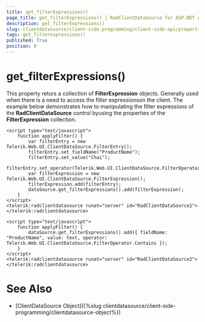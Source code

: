 ```yaml
---
title: get_filterExpressions()
page_title: get_filterExpressions() | RadClientDataSource for ASP.NET AJAX Documentation
description: get_filterExpressions()
slug: clientdatasource/client-side-programming/client-side-api/properties/get_filterexpressions()
tags: get_filterexpressions()
published: True
position: 0
---
```


# get_filterExpressions()



This property returs a collection of **FilterExpression** objects. Generally used when there is a need to access the filter expressionson the client. The example below demonstrates how to manipulating the filter expressions of the **RadClientDataSource** control byusing the properties of the **FilterExpression** collection.

````ASPNET
<script type="text/javascript">
    function applyFilter() {
        var filterEntry = new Telerik.Web.UI.ClientDataSource.FilterEntry();
        filterEntry.set_fieldName("ProductName");
        filterEntry.set_value("Chai");
        filterEntry.set_operator(Telerik.Web.UI.ClientDataSource.FilterOperator.Contains);
        var filterExpression = new Telerik.Web.UI.ClientDataSource.FilterExpression();
        filterExpression.add(filterEntry);
        dataSource.get_filterExpressions().add(filterExpression);
    }
</script>
<telerik:radclientdatasource runat="server" id="RadClientDataSource1">
</telerik:radclientdatasource>
````



````ASPNET
<script type="text/javascript">
    function applyFilter() {
        dataSource.get_filterExpressions().add({ fieldName: "ProductName", value: text, operator: Telerik.Web.UI.ClientDataSource.FilterOperator.Contains });
    }
</script>
<telerik:radclientdatasource runat="server" id="RadClientDataSource2">
</telerik:radclientdatasource>
````



# See Also

 * [ClientDataSource Object]({%slug clientdatasource/client-side-programming/clientdatasource-object%})
